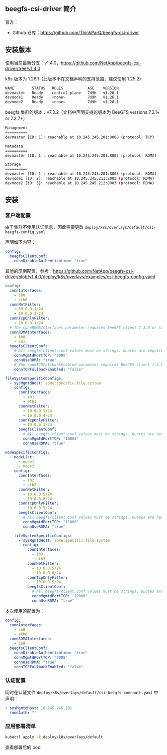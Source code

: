 ## beegfs-csi-driver 简介

官方：

- Github 仓库：<https://github.com/ThinkParQ/beegfs-csi-driver>

## 安装版本

使用当前最新分支：v1.4.0，<https://github.com/NetApp/beegfs-csi-driver/tree/v1.4.0>

k8s 版本为 1.26.1（此版本不在文档声明的支持范围，建议使用 1.25.2）

```bash
NAME        STATUS   ROLES           AGE    VERSION
devmaster   Ready    control-plane   7d9h   v1.26.1
devnode1    Ready    <none>          7d9h   v1.26.1
devnode2    Ready    <none>          7d9h   v1.26.1
```

beegfs 集群的版本：v7.3.2（文档中声明支持的版本为 BeeGFS versions 7.3.1+ or 7.2.7+）

```bash
Management
==========
devmaster [ID: 1]: reachable at 10.245.245.201:8008 (protocol: TCP)

Metadata
==========
devmaster [ID: 1]: reachable at 10.245.245.201:8005 (protocol: RDMA)

Storage
==========
devmaster [ID: 1]: reachable at 10.245.245.201:8003 (protocol: RDMA)
devnode1 [ID: 2]: reachable at 10.245.245.211:8003 (protocol: RDMA)
devnode2 [ID: 3]: reachable at 10.245.245.212:8003 (protocol: RDMA)
```

## 安装

### 客户端配置

由于集群不使用认证信息，因此需要更改 `deploy/k8s/overlays/default/csi-beegfs-config.yaml`

声明如下内容：

```yaml
config:
  beegfsClientConf:
    connDisableAuthentication: "true"
```

其他的示例配置，参考：<https://github.com/NetApp/beegfs-csi-driver/blob/v1.4.0/deploy/k8s/overlays/examples/csi-beegfs-config.yaml>

```yaml
config:
  connInterfaces:
    - ib0
    - eth0
  connNetFilter:
    - 10.0.0.1/24
    - 10.0.0.2/24
  connTcpOnlyFilter:
    - 10.0.0.1/24
  # The connRDMAInterfaces parameter requires BeeGFS client 7.3.0 or later.
  connRDMAInterfaces:
    - ib0
    - ib1
  beegfsClientConf:
    # All beegfs-client.conf values must be strings. Quotes are required on integers and booleans.
    connMgmtdPortTCP: "9008"
    connUseRDMA: "true"
    # The connTCPFallbackEnabled parameter requires BeeGFS client 7.3.0 or later.
    connTCPFallbackEnabled: "false"

fileSystemSpecificConfigs:
  - sysMgmtdHost: some.specific.file.system
    config:
      connInterfaces:
        - ib1
        - eth1
      connNetFilter:
        - 10.0.0.3/24
        - 10.0.0.4/24
      connTcpOnlyFilter:
        - 10.0.0.3/24
      beegfsClientConf:
        # All beegfs-client.conf values must be strings. Quotes are required on integers and booleans.
        connMgmtdPortTCP: "10008"
        connUseRDMA: "true"

nodeSpecificConfigs:
  - nodeList:
      - node1
      - node2
    config:
      connInterfaces:
        - ib2
        - eth2
      connNetFilter:
        - 10.0.0.5/24
        - 10.0.0.6/24
      connTcpOnlyFilter:
        - 10.0.0.5/24
      beegfsClientConf:
        # All beegfs-client.conf values must be strings. Quotes are required on integers and booleans.
        connMgmtdPortTCP: "11008"
        connUseRDMA: "true"

    fileSystemSpecificConfigs:
      - sysMgmtdHost: some.specific.file.system
        config:
          connInterfaces:
            - ib3
            - eth3
          connNetFilter:
            - 10.0.0.5/24
            - 10.0.0.6/24
          connTcpOnlyFilter:
            - 10.0.0.5/24
          beegfsClientConf:
            # All beegfs-client.conf values must be strings. Quotes are required on integers and booleans.
            connMgmtdPortTCP: "12008"
            connUseRDMA: "true"

```

本次使用的配置为：
```yaml
config:
  connInterfaces:
    - ib0
    - eth0
  connRDMAInterfaces:
    - ib0
  beegfsClientConf:
    connDisableAuthentication: "true"
    connMgmtdPortTCP: "9008"
    connUseRDMA: "true"
    connTCPFallbackEnabled: "false"

```

### 认证配置

同时在认证文件  `deploy/k8s/overlays/default/csi-beegfs-connauth.yaml` 中声明：

```yaml
- sysMgmtdHost: 10.245.245.201
  connAuth: ""
```

### 应用部署清单

```bash
kubectl apply -k deploy/k8s/overlays/default
```

查看部署后的 pod



